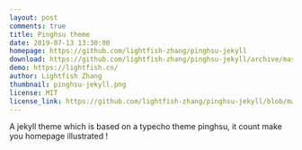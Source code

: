 ```yaml
---
layout: post
comments: true
title: Pinghsu theme
date: 2019-07-13 13:30:00
homepage: https://github.com/lightfish-zhang/pinghsu-jekyll
download: https://github.com/lightfish-zhang/pinghsu-jekyll/archive/master.zip
demo: https://lightfish.cn/
author: Lightfish Zhang
thumbnail: pinghsu-jekyll.png
license: MIT
license_link: https://github.com/lightfish-zhang/pinghsu-jekyll/blob/master/LICENSE
---
```


A jekyll theme which is based on a typecho theme pinghsu, it count make you homepage illustrated !
